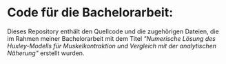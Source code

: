 # Code für die Bachelorarbeit:

Dieses Repository enthält den Quellcode und die zugehörigen Dateien, die im Rahmen meiner Bachelorarbeit mit dem Titel *"Numerische Lösung des Huxley-Modells für Muskelkontraktion und Vergleich mit der analytischen Näherung"* erstellt wurden.
